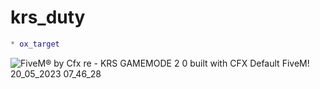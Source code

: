 # krs_duty
```Lua
* ox_target
```


![FiveM® by Cfx re - KRS GAMEMODE 2 0 built with CFX Default FiveM! 20_05_2023 07_46_28](https://github.com/KRS-KAROS/krs_duty/assets/131356071/37f74d1a-d4ba-4632-be6f-70444243e5a9)
